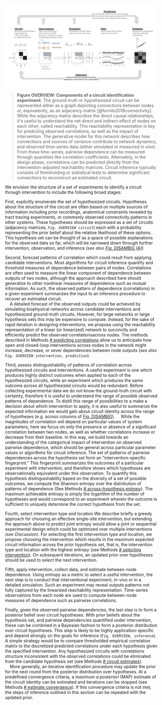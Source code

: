 <!-- 
NOTE: 
?? how do these steps help address established challenges ??

> **Theme B.** Experiments for circuit inference can be thought of as **narrowing the set of plausible explanations**, refining a hypotheses space[^refine]

[^refine]: see [Advancing functional connectivity](https://www.nature.com/articles/s41593-019-0510-4), fig. 2

TODO: overall, this section needs the single-circuit and multi-circuit hypotheses integrating better.
The figure currently describes the process for a single circuit, which is the simplest to describe. But the body of the text is mostly pointed towards the multi-hypothesis perspective that follows in Figure DISAMBIG

<!-- TODO:
- [ ] combine any of the steps? 
  - i.e. 3+4 ? 5+6?
- [~] callback to overview figure !
-->

</details>

![](/figures/core_figure_sketches/methods_overview_pipeline_sketch.png)

> **Figure OVERVIEW: Components of a circuit identification experiment.**
> The ground-truth or hypothesized circuit can be represented either as a graph depicting connections between nodes or, equivalently, as an adjacency matrix [@fornito2016connectivity]. While the adjacency matrix describes the direct causal relationships, it's useful to understand the net direct and indirect effect of nodes on each other, called reachability. This reachability representation is key for predicting observed correlations, as well as the impact of intervention. The generative model for this network describes how connections and sources of variance contribute to network dynamics, and observed time-series data (either simulated or measured *in vivo*). From these time-series, pairwise dependence can be measured through quantities like correlation coefficients. Alternately, in the design phase, correlations can be predicted directly from the intervention-adjusted reachability matrices. Circuit inference typically consists of thresholding or statistical tests to determine significant connections to reconstruct an estimated circuit.




<!-- NOTE: [^more_expt]: TODO: might reword. This is more than just an experiment, this is a "hypothesis search." May be more explicit about branding this procedure as the "CLINC" process? -->

We envision the structure of a set of experiments to identify a circuit through intervention to include the following broad stages:


<!--
Methods [# circuit representations](/section_content/methods_representation_reachability.md)
`Fig. OVERVIEW, circuit`
-->

First, explicitly enumerate the set of hypothesized circuits. Hypotheses about the structure of the circuit are often based on multiple sources of information including prior recordings, anatomical constraints revealed by tract tracing experiments, or commonly observed connectivity patterns in other systems. These hypotheses should be expressed as a set of circuits (adjacency matrices, *`Fig. OVERVIEW circuit`*) each with a probability representing the prior belief about the relative likelihood of these options. This hypothesis set can be thought of as a space of possible explanations for the observed data so far, which will be narrowed down through further intervention, observation, and inference *(see also [Fig. DISAMBIG (A)](#fig-disambig)).*

<!-- TODO:
explicitly reference examples here of priors over circuits
[🚧 add other sources of priors for circuit hypotheses]
[^bonus_causal]: **[future work]** use causality + graph theory to find "lurking look-alikes" i.e. Markov-equivalent circuits
[^more_assumptions]: should also enumerate assumptions about the dynamics of the network, signs of network weights, approximate timescales of interaction.
-->



<!-- NOTE:OUTLINE
- representations 
- predicting correlation structure (via generative model / dynamics)
- impact of intervention on pairwise dependence 
-->
<!--
Methods 
[# predicting correlation](/section_content/methods_predicting_correlation.md)
[# specifying interventions](/section_content/methods_interventions.md)
[# predicting impact of intervention](/section_content/methods_intervention_variance.md)
`Fig. OVERVIEW, prediction`
-->
Second, forecast patterns of correlation which could result from applying candidate interventions.<!-- TODO: Many ? Most? verify --> Most algorithms for circuit inference quantify and threshold measures of dependence between pairs of nodes. Correlations are often used to measure the linear component of dependence between outputs of two nodes, although the approach described here should generalize to other nonlinear measures of dependence such as mutual information. As such, the observed pattern of dependence (correlations) in a given experiment summarizes the input to an inference procedure to recover an estimated circuit.  
    A detailed forecast of the observed outputs could be achieved by simulating biophysical networks across candidate interventions and hypothesized ground-truth circuits. However, for large networks or large hypothesis sets this may be expensive to compute. Instead, for the sake of rapid iteration in designing interventions, we propose using the reachability representation of a linear (or linearized) network to succinctly and efficiently predict the observed correlationsacross nodes. The methods described in Methods [# predicting correlations](REF-SECTION-HERE) allow us to anticipate how open and closed-loop interventions across nodes in the network might increase, decrease, or sever dependencies between node outputs (*see also `Fig. OVERVIEW intervention, prediction`*).

<!-- NOTE: [^bivar_pred]: using binary reachability, we can be more general about predicting the "sign/slope" (when will they increase/decrease) of other measures of bivariate dependence like transfer entropy -->

<!-- NOTE: Alt. titles 
distinguishability, redundancy, identifiability, 
`{Survey / analyze / compare / summarize}` `{diversity / equivalence /  distinguishability of}` patterns of correlation across each hypothesized circuit.
 -->
<!-- TODO: style
 - ?? how much to discuss here, versus wait til it comes up by fig disambig?
 - ?? should we reference ahead, or just re-state what we need when we get to it?
-->
Third, assess distinguishability of patterns of correlation across hypothesized circuits and interventions. A useful experiment is one which produces highly distinct outcomes when applied to each of the hypothesized circuits, while an experiment which produces the same outcome across all hypothesized circuits would be redundant. Before collecting experimental data we do not know the ground-truth circuit with certainty, therefore it is useful to understand the range of possible observed patterns of dependence. To distill this range of possibilities to a make a decision about which intervention to apply, it is also useful to summarize the expected information we would gain about circuit identity across the range of hypotheses (e.g. across columns of [Fig. DISAMBIG)](#fig-disambig).<!-- TODO: ^ some run-ons and redundancies going on here --><!-- NOTE: DANGER: redundant with results -->
    While the magnitudes of correlation will depend on particular values of system parameters, here we focus on only the presence or absence of a significant correlation between two nodes, as well as whether correlations increase or decrease from their baseline. In this way, we build towards an understanding of the categorical impact of intervention on observed pairwise dependence, which should be general across particular parameter values or algorithms for circuit inference. The set of patterns of pairwise dependences across the hypothesis set form an "intervention-specific fingerprint." This fingerprint summarizes the outcomes of a particular experiment with intervention, and therefore shows which hypotheses are observationally equivalent under this observation. To quantify this hypothesis distinguishability based on the diversity of a set of possible outcomes, we compute the Shannon entropy over the distribution of patterns of dependence (See Methods [# across-hypothesis entropy](/section_content/methods_entropy.md)). The maximum achievable entropy is simply the logarithm of the number of hypotheses and would correspond to an experiment wherein the outcome is sufficient to uniquely determine the correct hypothesis from the set. 

<!-- >-*Here we generalize across specific values of synaptic weights and divide observed patterns into categories: increased correlation, decreased correlation, no correlation.* -->

<!-- TODO: condense this paragraph, allow longer version to fold out in results 
> The set of patterns of pairwise dependences across the hypothesis set form an "intervention-specific fingerprint" 
`(i.e. a single row of `Fig. DISAMBIG`)`. This fingerprint summarizes the outcomes of a particular experiment with intervention, and therefore shows which hypotheses are observationally equivalent under this observation. If this fingerprint contains many examples of the same pattern
`<!--`(such as the all-to-all correlation pattern seen under passive observation, `Fig. DISAMBIG Ba`)`, many different circuits correspond to the same observation, and that experiment contributes low information to distinguish between hypotheses. On the other hand, a maximally informative experiment would result in unique observations corresponding to each hypothesis. Observations from such an experiment would be sufficient to narrow the inferred circuit down to a single hypotheses.
-->

<!-- NOTE:
lead out:
- could also hint towards size of Markov equivalency
- next section deals with using this distinguishability to choose an intervention (or several)
-->

<!-- NOTE: potentially useful results text for entropy 
The set of patterns of pairwise dependences across the hypothesis set form an "intervention-specific fingerprint" (i.e. a single row of `Fig. DISAMBIG`). This fingerprint summarizes the outcomes of a particular experiment with intervention, and therefore shows which hypotheses are observationally equivalent under this observation. If this fingerprint contains many examples of the same pattern (such as the all-to-all correlation pattern seen under passive observation, `Fig. DISAMBIG Ba`), many different circuits correspond to the same observation, and that experiment contributes low information to distinguish between hypotheses. On the other hand, a maximally informative experiment would result in unique observations corresponding to each hypothesis. Observations from such an experiment would be sufficient to narrow the inferred circuit down to a single hypotheses.

To quantify this hypothesis ambiguity based on the diversity of a set of possible outcomes, we compute the Shannon entropy over the distribution of patterns (See Methods [entropy](#methods-entropy)). Because our hypotheses set contains circuits with relatively dense connectivity, 5 of the 6 hypotheses result in all-to-all correlations, with the final hypothesis resulting in a unique V-shaped pattern of correlation (A~B, and A~C, `Fig. DISAMBIG row Ba`). The entropy of this distribution is 0.65 bits. To interpret this entropy value, it is useful to understand the maximum achievable entropy, which is simply the logarithm of the number of hypotheses. In this case, $H_{max} = \log_2(6)\approx 2.58 
-->

<!-- NOTE:
alt. titles 
  Choose optimal intervention 
  Select an effective intervention
Methods 
  [# selecting intervention](/section_content/methods_entropy_selection.md)
-->
Fourth, select intervention type and location.We describe briefly a greedy approach for choosing an effective single-site intervention, but extending the approach above to predict joint entropy would allow a joint or sequential experimental design which could be optimized over multiple interventions *(see Discussion)*. For selecting the first intervention type and location, we propose choosing the intervention which results in the maximum expected circuit information across the prior hypothesis set, that is, the intervention type and location with the highest entropy (see Methods [# selecting intervention](/section_content/methods_entropy_selection.md)). On subsequent iterations, an updated prior over hypotheses should be used to select the next intervention. 

<!-- NOTE: additional points
- possible interventions consist of open-loop and closed-loop stim at each of N nodes 
   - but more constraints on the set of interventions can easily be incorporated at this stage
 -->

 <!-- 
 Methods 
 *[# specifying interventions](/section_content/methods_interventions.md)*
 *[# extracting circuit estimates](/section_content/methods_circuit_estimates.md)*
 [# collecting data from simulations](/section_content/methods_simulations.md)
 [# quantifying dependence](/section_content/methods_circuit_estimates.md)
 `Fig. OVERVIEW, data, estimate`
 -->
Fifth, apply intervention, collect data, and estimate between-node dependence. Using entropy as a metric to select a useful intervention, the next step is to conduct that interventional experiment, in-vivo or in a detailed simulation. Such an experiment may reveal outputs patterns not fully captured by the linearized reachability representation. Time-series observations from each node are used to compute between-node measures of dependence such as pairwise correlations.
<!-- NOTE: see Methods_entropy_selection for additional practicalities like choosing stimulus variance -->


<!-- Methods 
*[# extracting circuit estimates](/section_content/methods_circuit_estimates.md)* -->
<!-- NOTE: 
don't want to lean too hard on particulars here.  
details of this step are likely to be very application-specific
-->
<!-- ... executed by combining the prior and likelihood of each model to form a posterior distribution over hypotheses.  -->
Finally, given the observed pairwise dependencies, the last step is to form a posterior belief over circuit hypotheses. With prior beliefs about the hypothesis set, and pairwise dependencies quantified under intervention, these can be combined in a Bayesian fashion to form a posterior distribution over circuit hypotheses. This step is likely to be highly application-specific and depend strongly on the goals for inference (`Fig. OVERVIEW, inference`). A simple strategy would be to compare thresholded empirical correlation matrix to the discretized predicted correlations under each hypothesis given the specified intervention. Any hypothesized circuits with correlations structure inconsistent with the observed correlations could be eliminated from the candidate hypothesis set (see Methods [# circuit estimates](/section_content/methods_circuit_estimates.md)).<!-- NOTE: see also [# determining directionality from changes in correlation](/section_content/methods_coreach_sign.md) -->
    More generally, an iterative identification procedure may update the prior for the next round from the posterior distribution over hypotheses. At a predefined convergence criteria, a *maximum a posteriori* (MAP) estimate of the circuit identity can be estimated and iterations can be stopped (see Methods [# estimate convergence](/section_content/methods_entropy_selection.md)). If this convergence criteria is not met, the steps of inference outlined in this section can be repeated with the updated prior.
<!-- criterion? -->

<!-- Alternately, individual connections can be inferred through simpler strategies such as using statistical tests to define thresholds for determining significant empirical correlations. -->

<!-- NOTE: outline
- several approaches 
  - discuss reconstruction of single circuit from reachability 
  - see entropy_selection for choosing circuit amongst hypothesis set 
lead out 
- not prescriptive 
- note process is iterative!
- but key phases are likely to be useful for 
- funnel out / transition to fig disambig ?

... executed by combining the prior and likelihood of each model to form a posterior distribution over hypotheses.  -->